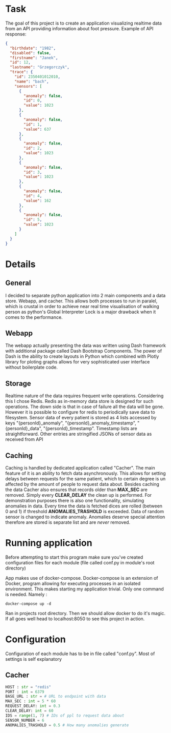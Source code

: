 # Task
The goal of this project is to create an application visualizing realtime data from an API providing information about foot pressure. Example of API response:
```json
{
  "birthdate": "1982",
  "disabled": false,
  "firstname": "Janek",
  "id": 12,
  "lastname": "Grzegorczyk",
  "trace": {
    "id": 2350401012010,
    "name": "bach",
    "sensors": [
      {
        "anomaly": false,
        "id": 0,
        "value": 1023
      },
      {
        "anomaly": false,
        "id": 1,
        "value": 637
      },
      {
        "anomaly": false,
        "id": 2,
        "value": 1023
      },
      {
        "anomaly": false,
        "id": 3,
        "value": 1023
      },
      {
        "anomaly": false,
        "id": 4,
        "value": 162
      },
      {
        "anomaly": false,
        "id": 5,
        "value": 1023
      }
    ]
  }
}
```

# Details

## General
I decided to separate python application into 2 main components and a data store. Webapp, and cacher. This allows both processes to run in paralel, which is crustal in order to achieve near real time visualisation of walking person as python's Global Interpreter Lock is a major drawback when it comes to the performance.

## Webapp
The webapp actually presenting the data was written using Dash framework with additional package called Dash Bootstrap Components. The power of Dash is the ability to create layouts in Python which combined with Plotly library for ploting graphs allows for very sophisticated user interface without boilerplate code.

## Storage
Realtime nature of the data requires frequent write operations. Considering this I chose Redis. Redis as in-memory data store is designed for such operations. The down side is that in case of failure all the data will be gone. However it is possible to configure for redis to periodically save data to filesystem. Sensor data of every patient is stored as 4 lists
accessed by keys "{personId}_anomaly", "{personId}_anomaly_timestamp", "{personId}_data", "{personId}_timestamp". Timestamp lists are straightforward. Other entries are stringified JSONs of sensor data as received from API

## Caching
Caching is handled by dedicated application called "Cacher". The main feature of it is an ability to fetch data asynchronously. This allows for setting delays between requests for the same patient, which to certain degree is un affected by the amount of people to request data about. Besides caching the data Cacher also ensures that records older than **MAX_SEC** are removed. Simply every **CLEAR_DELAY** the clean up is performed. For demonstration purposes there is also one functionality, simulating anomalies in data. Every time the data is fetched dices are rolled (between 0 and 1) if threshold **ANOMALIES_TRASHOLD** is exceeded. Data of random sensor is changed to indicate anomaly. Anomalies deserve special attention therefore are stored is separate list and are *never* removed.

# Running application

Before attempting to start this program make sure you've created configuration files for each module (file called conf.py in module's root directory)

App makes use of docker-compose. Docker-compose is an extension of Docker, program allowing for executing processes in an isolated environment. This makes starting my application trivial. Only one command is needed. Namely :
```shell
docker-compose up -d
```
Ran in projects root directory. Then we should allow docker to do it's magic. If all goes well head to localhost:8050 to see this project in action.

# Configuration
Configuration of each module has to be in file called "conf.py". Most of settings is self explanatory

## Cacher
```python
HOST : str = "redis"
PORT : int = 6379
BASE_URL : str = # URL to endpoint with data
MAX_SEC : int = 5 * 60
REQUEST_DELAY: int = 0.3
CLEAR_DELAY: int = 60
IDS = range(1, 7) # IDs of ppl to request data about
SENSOR_NUMBER = 6
ANOMALIES_TRASHOLD = 0.5 # How many anomalies generate
```
